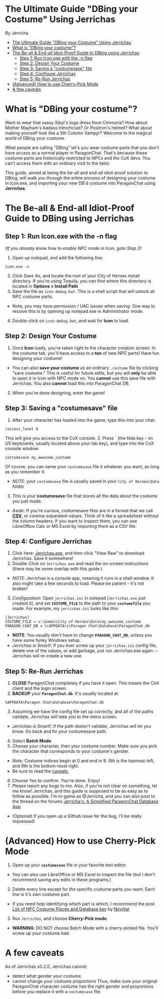 # The Ultimate Guide "DBing your Costume" Using Jerrichas
By Jerricha

<!-- TOC depth:6 withLinks:1 updateOnSave:1 orderedList:0 -->

- [The Ultimate Guide "DBing your Costume" Using Jerrichas](#the-ultimate-guide-dbing-your-costume-using-jerrichas)
- [What is "DBing your costume"?](#what-is-dbing-your-costume)
- [The Be-all & End-all Idiot-Proof Guide to DBing using Jerrichas](#the-be-all-end-all-idiot-proof-guide-to-dbing-using-jerrichas)
	- [Step 1: Run Icon.exe with the -n flag](#step-1-run-iconexe-with-the-n-flag)
	- [Step 2: Design Your Costume](#step-2-design-your-costume)
	- [Step 3: Saving a "costumesave" file](#step-3-saving-a-costumesave-file)
	- [Step 4: Configure Jerrichas](#step-4-configure-jerrichas)
	- [Step 5: Re-Run Jerrichas](#step-5-re-run-jerrichas)
- [(Advanced) How to use Cherry-Pick Mode](#advanced-how-to-use-cherry-pick-mode)
- [A few caveats](#a-few-caveats)

<!-- /TOC -->

# What is "DBing your costume"?
Want to wear that sassy Sibyl's toga dress from Cimmoria? How about Mother Mayham's badass trenchcoat? Or Positron's helmet? What about making yourself look like a 5th Column Vampyr? Welcome to the magical world of DBing your costume.

What people are calling "DBing" let's you wear costume parts that you don't have access as a normal player in ParagonChat. That's because these costume parts are historically restricted to NPCs and the CoX devs. You can't access them with an ordinary visit to the tailor.

This guide, aimed at being the be-all and end-all idiot-proof solution to DBing, will walk you through the entire process of designing your costume in Icon.exe, and importing your new DB'd costume into ParagonChat using **Jerrichas**.

# The Be-all & End-all Idiot-Proof Guide to DBing using Jerrichas

## Step 1: Run Icon.exe with the -n flag
*(If you already know how to enable NPC mode in Icon, goto Step 2)*
1. Open up notepad, and add the following line:
```
icon.exe -n
```
2. Click *Save As*, and locate the root of your City of Heroes install directory. If you're using Tequila, you can find where this directory is located in **Options > Install Path**
3. Save the file as `icon-debug.bat`. This is a shell script that will unlock all NPC costume parts.
  * Note, you may have permission / UAC issues when saving. One way to resolve this is by opening up notepad.exe in Administrator mode.
4. Double-click on `icon-debug.bat`, and wait for **Icon** to load.

## Step 2: Design Your Costume
1. Once **Icon** loads, you're taken right to the character creation screen. In the costume tab, you'll have access to a **ton** of new NPC parts! Have fun designing your costume!
  * You can also **save your costume** as an ordinary `.costume` file by clicking "save costume." This is useful for future edits, but you will **only** be able to open it in Icon with NPC mode on. You **cannot** use this save file with Jerrichas. You also **cannot** load this into ParagonChat DB.
2. When you're done designing, enter the game!

## Step 3: Saving a "costumesave" file
1. After your character has loaded into the game, type this into your chat:
```
/access_level 9
```
This will give you access to the CoX console.
2. Press ` (the tilda key - on US keyboards, usually located above your tab key), and type into the CoX console window:
```
costumesave my_awesome_costume
```
Of course, you can name your `costumesave` file it whatever you want, as long as you remember it.
  * *NOTE*: your `costumesave` file is usually saved in your `City of Heroes\Data` folder
3. This is your **costumesave** file that stores all the data about the costume you just made.
  * *Aside*: If you're curious, costumesave files are in a format that we call [**CSV**](http://edoceo.com/utilitas/csv-file-format), or comma-separated-values. Think of it like a spreadsheet without the column headers. If you want to inspect them, you can use LibreOffice Calc or MS Excel by importing them as a CSV file.


## Step 4: Configure Jerrichas
1. Click here: [Jerrichas.exe](../dist/Jerrichas.exe), and then click "View Raw" to download Jerrichas. Save it somewhere!
2. Double-Click on `Jerrichas.exe` and read the on-screen instructions (there may be some overlap with this guide.)
  * *NOTE*: Jerrichas is a console app, meaning it runs in a shell window. It also might take a few seconds to load. Please be patient - it's not broken!
3. *Configuration*: Open `jerrichas.ini` in notepad  (`Jerrichas.exe` *just* created it), and set **`COSTUME_FILE`** to the path to your **`costumefile`** you made. For example, my `jerrichas.ini` looks like this:
```
[Jerrichas]
COSTUME_FILE = c:\Games\City of Heroes\Data\my_awesome_costume
PARAGON_CHAT_DB = %(APPDATA)s\Paragon Chat\Database\ParagonChat.db
```
  * **NOTE**: You usually don't have to change **`PARAGON_CHAT_DB`**, unless you have some funky Windows setup.
  * *Jerrichas is Smart!*: If you ever screw up your `jerrichas.ini` config file, delete one of the values, or add garbage, just run Jerrichas.exe again -- Jerrichas will re-create a new one.

## Step 5: Re-Run Jerrichas
1. **CLOSE** ParagonChat completely if you have it open. This means the CoX client and the login screen.
2. **BACKUP** your **`ParagonChat.db`**. It's usually located at:
```
%APPDATA\Paragon Chat\Database\ParagonChat.db
```
3. Assuming we have the config file set up correctly, and all of the paths validate, Jerrichas will take you to the menu screen.
  * *Jerrichas is Smart!*: If the path doesn't validate, Jerrichas will let you know. Go back and fix your costumesave path.
4. Select **Batch Mode**.
5. Choose your character, then your costume number. Make sure you pick the character that corresponds to your costume's gender.
  * *Note*: Costume indices begin at 0 and end in 9. 0th is the topmost-left, and 9th is the bottom-most right.
  * Be sure to read the [caveats](#a-few-caveats).
6. Choose Yes to confirm. You're done. Enjoy!
7. Please report any bugs to me. Also, if you're not clear on something, let me know! Jerrichas, and this guide is supposed to be as easy as to follow as possible. I'm in-game as @Jerricha, and you can also post to the thread on the forums [Jerricha's, A Simplified ParagonChat Database App](http://www.cohtitan.com/forum/index.php/topic,11197.msg189486.html)
  * (Optional) If you open up a Github issue for the bug, I'll be really impressed!

# (Advanced) How to use Cherry-Pick Mode
1. Open up your **`costumesave`** file in your favorite text editor.
  * You can also use LibreOffice or MS Excel to inspect the file (but I don't recommend saving any edits in these programs.)
2. Delete every line except for the specific costume parts you want. Each line is it's own costume part.
  * If you need help identifying which part is which, I recommend the post [List of NPC Costume Pieces and Database key](http://www.cohtitan.com/forum/index.php/topic,11165.0.html) by [Noyjitat](http://www.cohtitan.com/forum/index.php?action=profile;u=4173)
3. Run `Jerrichas`, and choose **Cherry-Pick mode**.
  * **WARNING**: DO NOT choose Batch Mode with a cherry-picked file. You'll screw up your costume bad.

# A few caveats
As of Jerrichas v0.2.0, Jerrichas cannot:
  * detect what gender your costume.
  * cannot change your costume proportions
Thus, make sure your original ParagonChat character costume has the right gender and proportions before you replace it with a `costumesave` file.
